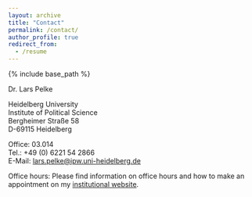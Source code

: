 ```yaml
---
layout: archive
title: "Contact"
permalink: /contact/
author_profile: true
redirect_from:
  - /resume
---
```


{% include base_path %}


Dr. Lars Pelke

Heidelberg University  
Institute of Political Science  
Bergheimer Straße 58  
D-69115 Heidelberg  

Office: 03.014  
Tel.: +49 (0) 6221 54 2866  
E-Mail: <a href="mailto:lars.pelke@ipw.uni-heidelberg.de" target="_blank" rel="noopener noreferrer">lars.pelke@ipw.uni-heidelberg.de</a>  

Office hours: Please find information on office hours and how to make an appointment on my <a href="https://www.uni-heidelberg.de/politikwissenschaften/personal/croissant/pelke.html" target="_blank" rel="noopener noreferrer">institutional website</a>.

